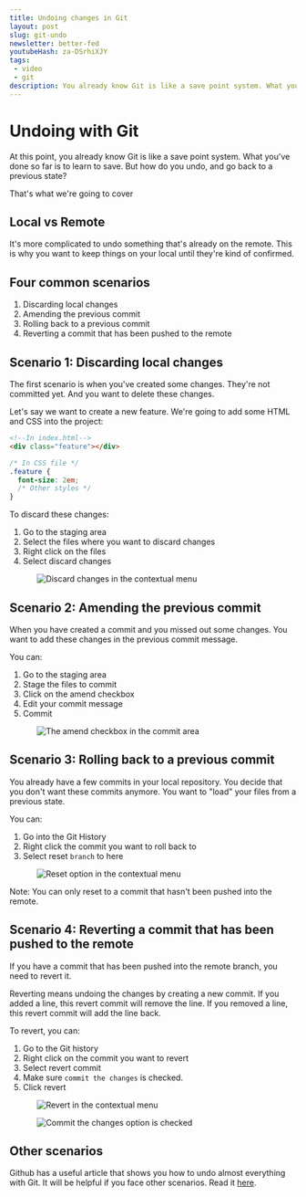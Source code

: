 ```yaml
---
title: Undoing changes in Git
layout: post
slug: git-undo
newsletter: better-fed
youtubeHash: za-DSrhiXJY
tags:
 - video
 - git
description: You already know Git is like a save point system. What you've done so far is to learn to save. But how do you undo, and go back to a previous state? That's what we're going to cover
---
```


# Undoing with Git

At this point, you already know Git is like a save point system. What you've done so far is to learn to save. But how do you undo, and go back to a previous state?

That's what we're going to cover

<!-- more -->

## Local vs Remote

It's more complicated to undo something that's already on the remote. This is why you want to keep things on your local until they're kind of confirmed.

## Four common scenarios

1. Discarding local changes
2. Amending the previous commit
3. Rolling back to a previous commit
4. Reverting a commit that has been pushed to the remote

## Scenario 1: Discarding local changes

The first scenario is when you've created some changes. They're not committed yet. And you want to delete these changes.

Let's say we want to create a new feature. We're going to add some HTML and CSS into the project:

```html
<!--In index.html-->
<div class="feature"></div>
```

```css
/* In CSS file */
.feature {
  font-size: 2em;
  /* Other styles */
}
```

To discard these changes:

1. Go to the staging area
2. Select the files where you want to discard changes
3. Right click on the files
4. Select discard changes

<figure>
  <img src="/images/2018/git-undo/discard.png" alt="Discard changes in the contextual menu">
</figure>

## Scenario 2: Amending the previous commit

When you have created a commit and you missed out some changes. You want to add these changes in the previous commit message.

You can:

1. Go to the staging area
2. Stage the files to commit
3. Click on the amend checkbox
4. Edit your commit message
5. Commit

<figure>
  <img src="/images/2018/git-undo/amend.png" alt="The amend checkbox in the commit area">
</figure>

## Scenario 3: Rolling back to a previous commit

You already have a few commits in your local repository. You decide that you don't want these commits anymore. You want to "load" your files from a previous state.

You can:

1. Go into the Git History
2. Right click the commit you want to roll back to
3. Select reset `branch` to here

<figure>
  <img src="/images/2018/git-undo/reset.png" alt="Reset option in the contextual menu">
</figure>

Note: You can only reset to a commit that hasn't been pushed into the remote.

## Scenario 4: Reverting a commit that has been pushed to the remote

If you have a commit that has been pushed into the remote branch, you need to revert it.

Reverting means undoing the changes by creating a new commit. If you added a line, this revert commit will remove the line. If you removed a line, this revert commit will add the line back.

To revert, you can:

1. Go to the Git history
2. Right click on the commit you want to revert
3. Select revert commit
4. Make sure `commit the changes` is checked.
5. Click revert

<figure>
  <img src="/images/2018/git-undo/revert.png" alt="Revert in the contextual menu">
</figure>

<figure>
  <img src="/images/2018/git-undo/revert2.png" alt="Commit the changes option is checked">
</figure>

## Other scenarios

Github has a useful article that shows you how to undo almost everything with Git. It will be helpful if you face other scenarios. Read it [here][1].


[1]:	https://blog.github.com/2015-06-08-how-to-undo-almost-anything-with-git/ "How to undo almost anything with Git"
